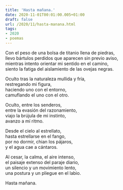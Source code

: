 ```yaml
---
title: 'Hasta mañana.'
date: 2020-11-01T00:01:00.005+01:00
draft: false
url: /2020/11/hasta-manana.html
tags: 
- 2020
- poemas
---
```


Con el peso de una bolsa de titanio llena de piedras,  
llevo bártulos perdidos que aparecen sin previo aviso,  
mientras intento orientar mi sentido en el camino,  
siento la fatiga del aislamiento de las ovejas negras.  

Oculto tras la naturaleza mullida y fría,  
restregando mi figura,  
haciendo uno con el entorno,  
camuflando el uno con el otro.  

Oculto, entre los senderos,  
entre la evasión del razonamiento,  
viajo la brújula de mi instinto,  
avanzo a mí ritmo.  

Desde el cielo al estrellato,   
hasta estrellarse en el fango,  
por no dormir, chian los pájaros,  
y el agua cae a cántaros.  

Al cesar, la calma, el aire intenso,  
el paisaje extenso del paraje diario,  
un silencio y un movimiento lento,  
una postura y un pliegue en el labio.  

Hasta mañana.  